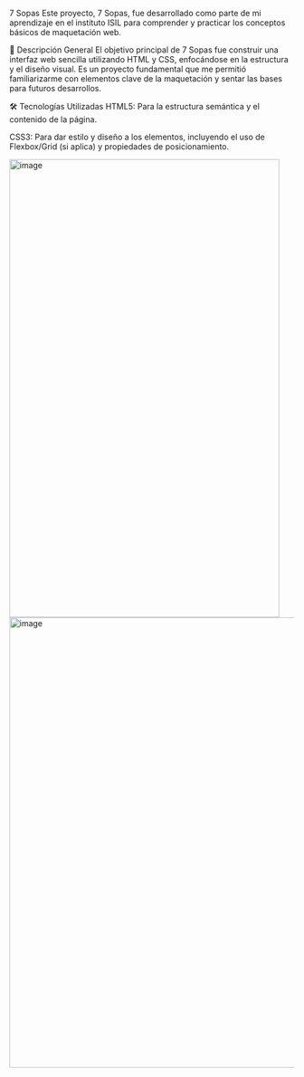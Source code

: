 7 Sopas
Este proyecto, 7 Sopas, fue desarrollado como parte de mi aprendizaje en el instituto ISIL para comprender y practicar los conceptos básicos de maquetación web.

🚀 Descripción General
El objetivo principal de 7 Sopas fue construir una interfaz web sencilla utilizando HTML y CSS, enfocándose en la estructura y el diseño visual. Es un proyecto fundamental que me permitió familiarizarme con elementos clave de la maquetación y sentar las bases para futuros desarrollos.

🛠️ Tecnologías Utilizadas
HTML5: Para la estructura semántica y el contenido de la página.

CSS3: Para dar estilo y diseño a los elementos, incluyendo el uso de Flexbox/Grid (si aplica) y propiedades de posicionamiento.

<img width="477" height="810" alt="image" src="https://github.com/user-attachments/assets/7df38347-0156-4a91-b860-3aee5fd38c10" />
<img width="1404" height="796" alt="image" src="https://github.com/user-attachments/assets/4e649b49-33cb-4820-899b-85f28d5b5797" />
